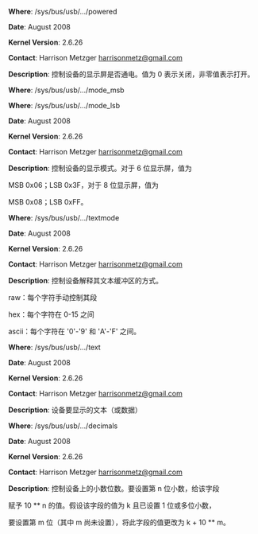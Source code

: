 **Where**: /sys/bus/usb/.../powered

**Date**: August 2008

**Kernel Version**: 2.6.26

**Contact**: Harrison Metzger <harrisonmetz@gmail.com>

**Description**: 控制设备的显示屏是否通电。值为 0 表示关闭，非零值表示打开。

**Where**: /sys/bus/usb/.../mode_msb

**Where**: /sys/bus/usb/.../mode_lsb

**Date**: August 2008

**Kernel Version**: 2.6.26

**Contact**: Harrison Metzger <harrisonmetz@gmail.com>

**Description**: 控制设备的显示模式。对于 6 位显示屏，值为

MSB 0x06；LSB 0x3F，对于 8 位显示屏，值为

MSB 0x08；LSB 0xFF。

**Where**: /sys/bus/usb/.../textmode

**Date**: August 2008

**Kernel Version**: 2.6.26

**Contact**: Harrison Metzger <harrisonmetz@gmail.com>

**Description**: 控制设备解释其文本缓冲区的方式。

raw：每个字符手动控制其段

hex：每个字符在 0-15 之间

ascii：每个字符在 '0'-'9' 和 'A'-'F' 之间。

**Where**: /sys/bus/usb/.../text

**Date**: August 2008

**Kernel Version**: 2.6.26

**Contact**: Harrison Metzger <harrisonmetz@gmail.com>

**Description**: 设备要显示的文本（或数据）

**Where**: /sys/bus/usb/.../decimals

**Date**: August 2008

**Kernel Version**: 2.6.26

**Contact**: Harrison Metzger <harrisonmetz@gmail.com>

**Description**: 控制设备上的小数位数。要设置第 n 位小数，给该字段

赋予 10 ** n 的值。假设该字段的值为 k 且已设置 1 位或多位小数，

要设置第 m 位（其中 m 尚未设置），将此字段的值更改为 k + 10 ** m。